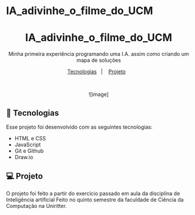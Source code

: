 # IA_adivinhe_o_filme_do_UCM

<h1 align="center"> IA_adivinhe_o_filme_do_UCM </h1>

<p align="center">
Minha primeira experiência programando uma I.A. assim como criando um mapa de soluções
</p>

<p align="center">
  <a href="#-tecnologias">Tecnologias</a>&nbsp;&nbsp;&nbsp;|&nbsp;&nbsp;&nbsp;
  <a href="#-projeto">Projeto</a>&nbsp;&nbsp;&nbsp;
</p>

<br>

<p align="center">
  ![image]
</p>

## 🚀 Tecnologias

Esse projeto foi desenvolvido com as seguintes tecnologias:

- HTML e CSS
- JavaScript
- Git e Github
- Draw.io

## 💻 Projeto

O projeto foi feito a partir do exercício passado em aula da disciplina de Inteligência artificial
Feito no quinto semestre da faculdade de Ciência da Computação na Uniritter.
